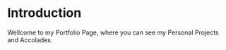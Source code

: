 # Introduction

Wellcome to my Portfolio Page, where you can see my Personal Projects and Accolades.
